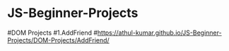 # JS-Beginner-Projects

#DOM Projects
#1.AddFriend
#https://athul-kumar.github.io/JS-Beginner-Projects/DOM-Projects/AddFriend/
